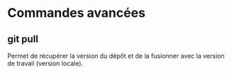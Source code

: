 # Commandes avancées 

## git pull

Permet de récupérer la version du dépôt et de la fusionner avec la version de travail (version locale).
